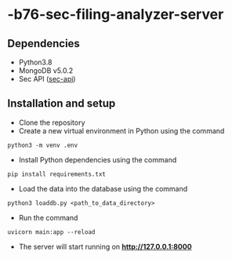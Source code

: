 # -b76-sec-filing-analyzer-server

## Dependencies
- Python3.8
- MongoDB v5.0.2
- Sec API (<a href="https://pypi.org/project/sec-api/">sec-api</a>)

## Installation and setup
- Clone the repository
- Create a new virtual environment in Python using the command
```
python3 -m venv .env
```
- Install Python dependencies using the command 
```
pip install requirements.txt
```
- Load the data into the database using the command
```
python3 loaddb.py <path_to_data_directory>
```
- Run the command
```
uvicorn main:app --reload
```
- The server will start running on **http://127.0.0.1:8000**



